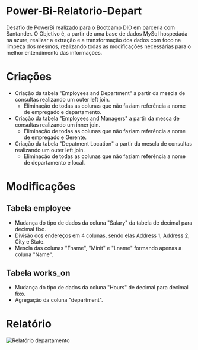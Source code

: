 # Power-Bi-Relatorio-Depart
Desafio de PowerBi realizado para o Bootcamp DIO em parceria com Santander. O Objetivo é, a partir de uma base de dados MySql hospedada na azure, realizar a extração e a transformação dos dados com foco na limpeza dos mesmos, realizando todas as modificações necessárias para o melhor entendimento das informações.

# Criações
- Criação da tabela "Employees and Department" a partir da mescla de consultas realizando um outer left join.
  - Eliminação de todas as colunas que não faziam referência a nome de empregado e departamento.
- Criação da tabela "Employees and Managers" a partir da mesca de consultas realizando um inner join.
  - Eliminação de todas as colunas que não faziam referência a nome de empregado e Gerente.
- Criação da tabela "Depatment Location" a partir da mescla de consultas realizando um outer left join.
  - Eliminação de todas as colunas que não faziam referência a nome de departamento e local.
# Modificações

## Tabela employee
- Mudança do tipo de dados da coluna "Salary" da tabela de decimal para decimal fixo.
- Divisão dos endereços em 4 colunas, sendo elas Address 1, Address 2, City e State.
- Mescla das colunas "Fname", "Minit" e "Lname" formando apenas a coluna "Name".

## Tabela works_on
- Mudança do tipo de dados da coluna "Hours" de decimal para decimal fixo.
- Agregação da coluna "department".

# Relatório
![Relatório departamento](https://github.com/ghastcmd/projeto-de-ecc/assets/30088774/7b357f0d-19a1-4ef7-8a28-61ede0186494)
